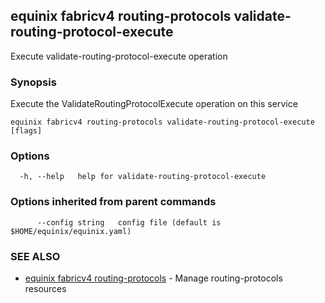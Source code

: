 ## equinix fabricv4 routing-protocols validate-routing-protocol-execute

Execute validate-routing-protocol-execute operation

### Synopsis

Execute the ValidateRoutingProtocolExecute operation on this service

```
equinix fabricv4 routing-protocols validate-routing-protocol-execute [flags]
```

### Options

```
  -h, --help   help for validate-routing-protocol-execute
```

### Options inherited from parent commands

```
      --config string   config file (default is $HOME/equinix/equinix.yaml)
```

### SEE ALSO

* [equinix fabricv4 routing-protocols](equinix_fabricv4_routing-protocols.md)	 - Manage routing-protocols resources

